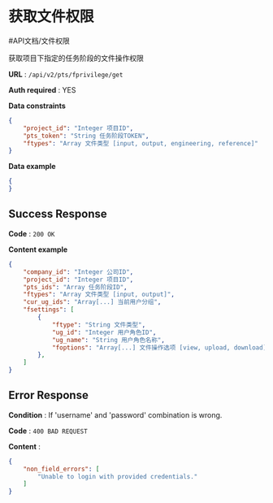# 获取文件权限
#API文档/文件权限 

获取项目下指定的任务阶段的文件操作权限

**URL** : `/api/v2/pts/fprivilege/get`

**Auth required** : YES

**Data constraints**

```json
{
    "project_id": "Integer 项目ID",
    "pts_token": "String 任务阶段TOKEN",
    "ftypes": "Array 文件类型 [input, output, engineering, reference]"
}
```

**Data example**

```json
{
}
```

## Success Response

**Code** : `200 OK`

**Content example**

```json
{
    "company_id": "Integer 公司ID",
    "project_id": "Integer 项目ID",
    "pts_ids": "Array 任务阶段ID",
    "ftypes": "Array 文件类型 [input, output]",
    "cur_ug_ids": "Array[...] 当前用户分组",
    "fsettings": [
        {
            "ftype": "String 文件类型",
            "ug_id": "Integer 用户角色ID",
            "ug_name": "String 用户角色名称",
            "foptions": "Array[...] 文件操作选项 [view, upload, download]"
        },
    ]
}
```

## Error Response

**Condition** : If 'username' and 'password' combination is wrong.

**Code** : `400 BAD REQUEST`

**Content** :

```json
{
    "non_field_errors": [
        "Unable to login with provided credentials."
    ]
}
```
